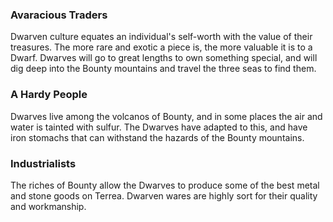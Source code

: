 ### Avaracious Traders

Dwarven culture equates an individual's self-worth with the value of their treasures. The more rare and exotic a piece is, the more valuable it is to a Dwarf. Dwarves will go to great lengths to own something special, and will dig deep into the Bounty mountains and travel the three seas to find them.

### A Hardy People

Dwarves live among the volcanos of Bounty, and in some places the air and water is tainted with sulfur. The Dwarves have adapted to this, and have iron stomachs that can withstand the hazards of the Bounty mountains.

### Industrialists

The riches of Bounty allow the Dwarves to produce some of the best metal and stone goods on Terrea. Dwarven wares are highly sort for their quality and workmanship.
